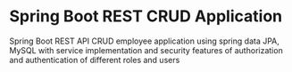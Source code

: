 # Spring Boot REST CRUD Application 
Spring Boot REST API CRUD employee application using spring data JPA, MySQL with service implementation and security features of authorization and authentication of different roles and users
